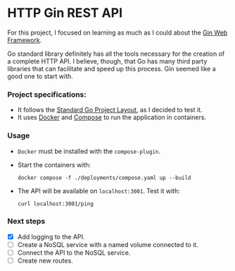 # HTTP Gin REST API

For this project, I focused on learning as much as I could about the [Gin Web Framework](https://github.com/gin-gonic/gin). 

Go standard library definitely has all the tools necessary for the creation of a complete HTTP API. I believe, though, that Go has many third party libraries that can facilitate and speed up this process. Gin seemed like a good one to start with.

### Project specifications:

- It follows the [Standard Go Project Layout](https://github.com/golang-standards/project-layout), as I decided to test it.
- It uses [Docker](https://www.docker.com/) and [Compose](https://docs.docker.com/compose/) to run the application in containers.

### Usage 

- `Docker` must be installed with the `compose-plugin`. 

- Start the containers with:  
    ```
    docker compose -f ./deployments/compose.yaml up --build
    ```

- The API will be available on `localhost:3001`. Test it with:
    ```
    curl localhost:3001/ping
    ```

### Next steps

- [x] Add logging to the API.
- [ ] Create a NoSQL service with a named volume connected to it.
- [ ] Connect the API to the NoSQL service.
- [ ] Create new routes.